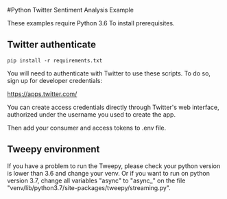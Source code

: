 #Python Twitter Sentiment Analysis Example

These examples require Python 3.6 To install prerequisites.

## Twitter authenticate

```pip install -r requirements.txt```

You will need to authenticate with Twitter to use these scripts. To do so, sign up for developer credentials:

https://apps.twitter.com/

You can create access credentials directly through Twitter's web interface, authorized under the username you used to create the app.

Then add your consumer and access tokens to .env file.

## Tweepy environment

If you have a problem to run the Tweepy, please check your python version is lower than 3.6 and change your venv.
Or if you want to run on python version 3.7, change all variables "async" to "async_" on the file "venv/lib/python3.7/site-packages/tweepy/streaming.py".